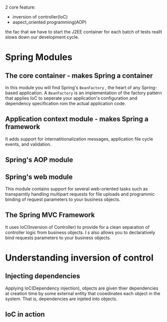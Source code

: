 2 core feature:
- inversion of controller(IoC)
- aspect_oriented programming(AOP)

the fac that we have to start the J2EE container for each batch of tests reallt slows down our development cycle.
# Spring Modules
## The core container - makes Spring a container
In this module you will find Spring's ```BeanFactory``` , the heart of any Spring-based application. A ```BeanFactory``` is an implementation of the factory pattern that applies IoC to seperate your application's configuration and  dependency specification rom the actual application code.
## Application context module - makes Spring a framework
It adds support for internatitionalization messages, application file cycle events, and validation.  
## Spring's AOP module
## Spring's web module
This module contains support for several web-oriented tasks such as transparntly handling multipart requests for file uploads and programmic binding of request parameters to your business objects.
## The Spring MVC Framework
It uses IoC(Inversion of Controller) to provide for a clean separation of controller logic from business objects. I s also allows you to declaratively bind requests parameters to your business objects.
# Understanding inversion of control
## Injecting dependencies
Applying IoC(Dependency injection), objects are given thier dependencies at creation time by some external entity that cooedinates each object in the system. That is, dependencies are injeted into objects.
## IoC in action
